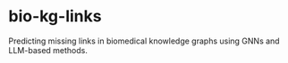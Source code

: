 # bio-kg-links
Predicting missing links in biomedical knowledge graphs using GNNs and LLM-based methods.
